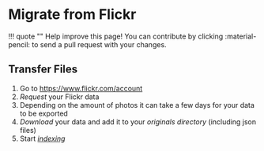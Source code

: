 # Migrate from Flickr #

!!! quote ""
    Help improve this page! You can contribute by clicking :material-pencil: to send a pull request with your changes.

## Transfer Files ##

1. Go to https://www.flickr.com/account
2. *Request* your Flickr data
3. Depending on the amount of photos it can take a few days for your data to be exported
4. *Download* your data and add it to your *originals directory* (including json files)
5. Start [*indexing*](../library/originals.md)